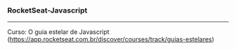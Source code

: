 ### RocketSeat-Javascript
***
Curso: O guia estelar de Javascript (https://app.rocketseat.com.br/discover/courses/track/guias-estelares)
